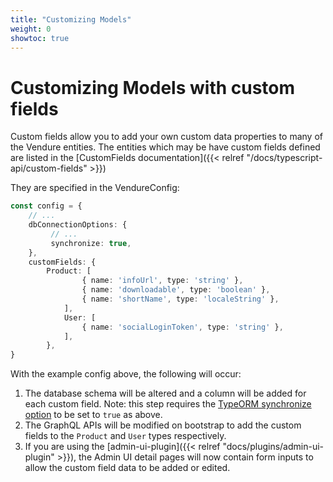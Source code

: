```yaml
---
title: "Customizing Models"
weight: 0
showtoc: true
---
```

 
# Customizing Models with custom fields

Custom fields allow you to add your own custom data properties to many of the Vendure entities. The entities which may be have custom fields defined are listed in the [CustomFields documentation]({{< relref "/docs/typescript-api/custom-fields" >}})

They are specified in the VendureConfig:

```TypeScript
const config = {
    // ...
    dbConnectionOptions: {
         // ...
         synchronize: true,  
    },
    customFields: {
        Product: [
                { name: 'infoUrl', type: 'string' },
                { name: 'downloadable', type: 'boolean' },
                { name: 'shortName', type: 'localeString' },
            ],
            User: [
                { name: 'socialLoginToken', type: 'string' },
            ],
        },
}
```

With the example config above, the following will occur:

1. The database schema will be altered and a column will be added for each custom field. Note: this step requires the [TypeORM synchronize option](https://typeorm.io/#/connection-options/common-connection-options) to be set to `true` as above.
2. The GraphQL APIs will be modified on bootstrap to add the custom fields to the `Product` and `User` types respectively.
3. If you are using the [admin-ui-plugin]({{< relref "docs/plugins/admin-ui-plugin" >}}), the Admin UI detail pages will now contain form inputs to allow the custom field data to be added or edited.
